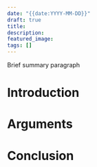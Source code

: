 ```yaml
---
date: "{{date:YYYY-MM-DD}}"
draft: true
title: 
description: 
featured_image: 
tags: []
---
```

Brief summary paragraph
# Introduction

# Arguments

# Conclusion
